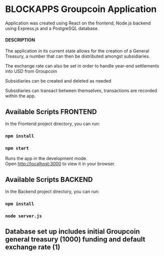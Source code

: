 # BLOCKAPPS Groupcoin Application

Application was created using React on the frontend, Node.js backend using Express.js and a PostgreSQL database. 

#### DESCRIPTION

The application in its current state allows for the creation of a General Treasury, a number that can
then be distributed amongst subsidiaries.

The exchange rate can also be set in order to handle year-end settlements into USD from Groupcoin

Subsidiaries can be created and deleted as needed

Subsidiaries can transact between themselves, transactions are recorded within the app.


## Available Scripts FRONTEND

In the Frontend project directory, you can run:

### `npm install`
### `npm start`

Runs the app in the development mode.\
Open [http://localhost:3000](http://localhost:3000) to view it in your browser.

## Available Scripts BACKEND

In the Backend project directory, you can run:

### `npm install`
### `node server.js`

## Database set up includes initial Groupcoin general treasury (1000) funding and default exchange rate (1)




